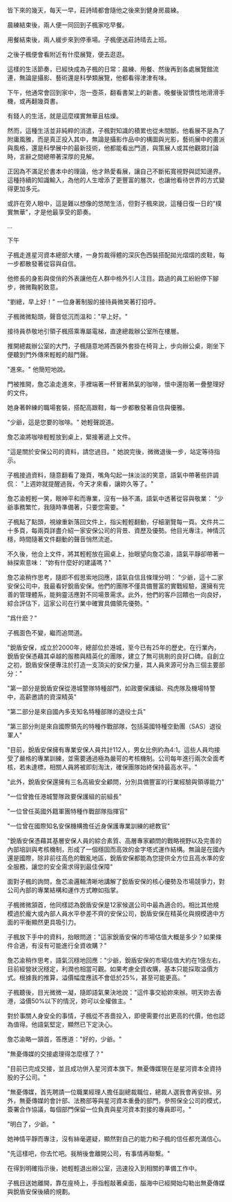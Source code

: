 皆下來的幾天，每天一早，莊詩晴都會隨他之後來到健身房晨練。  

晨練結束後，兩人便一同回到子楓家吃早餐。

用餐結束後，兩人緩步來到停車場。子楓便送莊詩晴去上班。

之後子楓便會看附近有什麼展覽，便去逛逛。

這樣的生活節奏，已經快成為子楓的日常：晨練、用餐、然後再到各處展覽館流連，無論是攝影、藝術還是科學類展覽，他都看得津津有味。  

下午，他通常會回到家中，泡一壺茶，翻看書架上的新書。晚餐後習慣性地滑滑手機，或再翻幾頁書。  

有錢人的生活，就是這麼樸實無華且枯燥。 

然而，這種生活並非純粹的消遣，子楓對知識的積累也從未間斷。他看展不是為了附庸風雅，而是真正投入其中，無論是攝影作品中的構圖與光影，藝術展中的畫派與風格，還是科學展中的最新技術，他都能看出門道，與策展人或其他觀眾討論時，言辭之間總帶著深厚的見解。  

正因為不滿足於書本中的理論，他才熱愛看展，讓自己不斷拓寬視野與認知邊界。這種持續的知識輸入，為他的人生增添了更豐富的層次，也讓他看待世界的方式變得更加多元。  

或許在旁人眼中，這是難以想像的悠閒生活，但對子楓來說，這種日復一日的"樸實無華"，才是他最享受的節奏。

...

下午

子楓走進星河資本總部大樓，一身剪裁得體的深灰色西裝搭配拋光熠熠的皮鞋，每一步都散發著從容與自信。

他修長的身影與俊俏的外表讓他在人群中格外引人注目。路過的員工紛紛停下腳步，微微鞠躬致意。

"劉總，早上好！" 一位身著制服的接待員微笑著打招呼。

子楓微微點頭，聲音低沉而溫和："早上好。"

接待員恭敬地引領子楓搭乘專屬電梯，直達總裁辦公室所在樓層。

推開總裁辦公室的大門，子楓隨意地將西裝外套掛在椅背上，步向辦公桌，剛坐下便聽到門外傳來輕輕的敲門聲。

"進來。" 他簡短地說。

門被推開，詹芯渝走進來，手裡端著一杯冒著熱氣的咖啡，懷中還抱著一疊整理好的文件。

她身著幹練的職場套裝，搭配高跟鞋，每一步都散發著自信與優雅。

"少爺，這是您要的咖啡。" 她輕聲說道。

詹芯渝將咖啡輕輕放到桌上，緊接著遞上文件。

"這是關於安保公司的資料，請您過目。" 她說完後，微微退後一步，站定等待指示。


子楓接過資料，隨意翻看了幾頁，嘴角勾起一抹淡淡的笑意，語氣中帶著些許調侃：
"上週妳就提醒過我，今天才來看，讓妳久等了。"

詹芯渝輕輕一笑，眼神平和而專業，沒有一絲不滿，語氣中透著從容與敬業：
"少爺事務繁忙，我隨時準備著，只要您需要。"

子楓點了點頭，視線重新落回文件上，指尖輕輕翻動，仔細瀏覽每一頁。文件共二十多頁，每兩頁詳盡介紹一家安保公司的背景、資歷及優勢。他目光專注，神情沉穩，時間隨著文件翻動的聲音悄然流逝。

不久後，他合上文件，將其輕輕放在圓桌上，抬眼望向詹芯渝，語氣平靜卻帶著一絲探索意味：
"妳有什麼好的建議嗎？"

詹芯渝稍作思考，隨即不假思索地回應，語氣自信且條理分明：
"少爺，這十二家安保公司中，我最看好銳盾安保。他們的團隊不僅具備豐富的實戰經驗，還擁有完善的管理體系，能夠靈活應對不同場景需求。此外，他們的客戶回饋也一向良好，綜合評估下，這家公司在行業中確實具備領先優勢。"


"爲什麽？"

子楓面色不變，繼而追問道。

"銳盾安保，成立於2000年，總部位於港城，至今已有25年的歷史。在行業內，銳盾安保憑藉其卓越的服務與精英化的團隊，建立了無可挑剔的良好口碑。自創立之初，銳盾安保便專注於打造一支頂尖的安保力量，其人員來源可分為三個主要部分："

"第一部分是銳盾安保從港城警隊特種部門，如政要保護組、飛虎隊及機場特警中，高薪邀請的資深精英"

"第二部分是來自國內多支知名特種部隊的退役士兵"

"第三部分則是來自國際領先的特種作戰部隊，包括英國特種空勤團（SAS）退役軍人"

"目前，銳盾安保擁有專業安保人員共計112人，男女比例約為4:1。這些人員均接受了嚴格的專業訓練，並需要通過極為嚴苛的考核機制。公司每年進行兩次全面考核，若未達標，相關人員將被即刻淘汰，確保團隊始終保持最高水平。"

"此外，銳盾安保還擁有三名高級安全顧問，分別具備豐富的行業經驗與領導能力"

"一位曾擔任港城警隊政要保護組的前組長"

"一位曾任英國外籍軍團特種作戰部隊指揮官"

"一位曾在國際知名安保機構擔任近身保護專業訓練的總教官"

"銳盾安保憑藉其基層安保人員的綜合素質、高層專家顧問的戰略視野以及完善的內部培訓與考核機制，形成了一個穩固而高效的金字塔式運作結構。無論是在國內還是國際，除非前往高危的戰亂地區，銳盾安保都能為您提供全方位且高水準的安全服務，讓您的安全需求得到最佳保障"

面對子楓的詢問，詹芯渝邏輯清晰地講解了銳盾安保的核心優勢及市場競爭力，對公司內部的專業結構和運作方式瞭如指掌。 

子楓微微頷首，他同樣認為銳盾安保是12家候選公司中最為適合的。相比其他規模過於龐大或內部人員水平參差不齊的安保公司，銳盾安保在精英化與規模適中方面的平衡顯然更具吸引力。

子楓放下手中的資料，抬眼問道："這家銳盾安保的市場估值大概是多少？如果條件合適，有沒有可能進行全資收購？"  

詹芯渝稍作思考，語氣沉穩地回應："少爺，銳盾安保的市場估值大約在1億左右，目前經營狀況穩定，利潤也相當可觀。如果考慮全資收購，基本只能採取溢價方式。根據我的推算，溢價幅度應該不會低於25%，甚至可能更高。"  

子楓聽後，目光微微一凝，隨即語氣果決地說："這件事交給妳來辦。明天妳去香港，溢價50%以下的情況，妳可以全權做主。"  

對於事關人身安全的事情，子楓從不吝嗇投入，即便需要付出更高的代價，他也認為值得。他語氣堅定，顯然已下定決心。  

詹芯渝略一頷首，答應道："好的，少爺。"  

"無憂傳媒的交接處理得怎麼樣了？"

"目前已完成交接，並且成功併入星河資本旗下。無憂傳媒現在是星河資本全資持股的子公司。"

"無憂傳媒，首先聘請一位職業經理人擔任副總裁職位，總裁人選我會再安排。另外，無憂傳媒的會計部、法務部等與星河資本重疊的部門，參照保全公司的模式，簽署合作協議，每個部門保留一位負責與星河資本對接的專員即可。"

"明白了，少爺。"

她神情平靜而專注，沒有絲毫遲疑，顯然對自己的能力和子楓的信任都充滿信心。

"先這樣吧，你去忙吧。我稍後會離開公司，有事情再聯繫。"

在得到明確指示後，她輕輕退出辦公室，迅速投入到相關的準備工作中。  

子楓目送她離開，靠在座椅上，手指輕敲著桌面，腦海中已經開始勾勒出無憂傳媒與銳盾安保後續的規劃。

